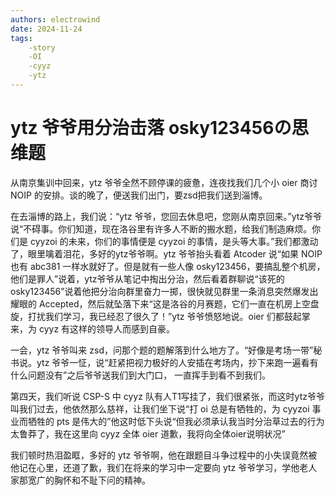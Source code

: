 ```yaml
---
authors: electrowind
date: 2024-11-24
tags:
    -story
    -OI
    -cyyz
    -ytz
---
```



# ytz 爷爷用分治击落 osky123456の思维题

从南京集训中回来，ytz 爷爷全然不顾停课的疲惫，连夜找我们几个小 oier 商讨 NOIP 的安排。谈的晚了，便送我们出门，要zsd把我们送到淄博。

在去淄博的路上，我们说：“ytz 爷爷，您回去休息吧，您刚从南京回来。”ytz爷爷说“不碍事。你们知道，现在洛谷里有许多人不断的搬水题，给我们制造麻烦。你们是 cyyzoi 的未来，你们的事情便是 cyyzoi 的事情，是头等大事。”我们都激动了，眼里噙着泪花，多好的ytz爷爷啊。ytz 爷爷抬头看着 Atcoder 说“如果 NOIP 也有 abc381 一样水就好了。但是就有一些人像 osky123456，要搞乱整个机房，他们是罪人”说着，ytz爷爷从笔记中掏出分治，然后看着群聊说“该死的 osky123456”说着他把分治向群里奋力一掷，很快就见群里一条消息突然爆发出耀眼的 Accepted，然后就坠落下来“这是洛谷的月赛题，它们一直在机房上空盘旋，打扰我们学习，我已经忍了很久了！”ytz 爷爷愤怒地说。oier 们都鼓起掌来，为 cyyz 有这样的领导人而感到自豪。

一会，ytz 爷爷叫来 zsd，问那个题的题解落到什么地方了。“好像是考场一带”秘书说。ytz 爷爷一怔，说“赶紧把视力极好的人安插在考场内，抄下来跑一遍看有什么问题没有”之后爷爷送我们到大门口， 一直挥手到看不到我们。

第四天，我们听说 CSP-S 中 cyyz 队有人T1写挂了，我们很紧张，而这时ytz爷爷叫我们过去，他依然那么慈祥，让我们坐下说“打 oi 总是有牺牲的，为 cyyzoi 事业而牺牲的 pts 是伟大的”他这时低下头说“但我必须承认我当时分治草过去的行为太鲁莽了，我在这里向 cyyz 全体 oier 道歉，我将向全体oier说明状况”

我们顿时热泪盈眶，多好的 ytz 爷爷啊，他在跟题目斗争过程中的小失误竟然被他记在心里，还道了歉，我们在将来的学习中一定要向 ytz 爷爷学习，学他老人家那宽广的胸怀和不耻下问的精神。